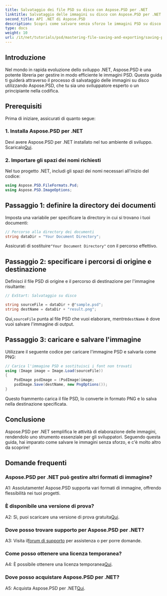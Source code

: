 ```yaml
---
title: Salvataggio dei file PSD su disco con Aspose.PSD per .NET
linktitle: Salvataggio delle immagini su disco con Aspose.PSD per .NET
second_title: API .NET di Aspose.PSD
description: Scopri come salvare senza sforzo le immagini PSD su disco seguendo una guida passo-passo. Sia che tu stia convertendo file PSD in vari formati di immagine o gestendo risorse di immagini complesse.
type: docs
weight: 10
url: /it/net/tutorials/psd/mastering-file-saving-and-exporting/saving-psd-files-to-disk/
---
```

## Introduzione

Nel mondo in rapida evoluzione dello sviluppo .NET, Aspose.PSD è una potente libreria per gestire in modo efficiente le immagini PSD. Questa guida ti guiderà attraverso il processo di salvataggio delle immagini su disco utilizzando Aspose.PSD, che tu sia uno sviluppatore esperto o un principiante nella codifica. 

## Prerequisiti

Prima di iniziare, assicurati di quanto segue:

### 1. Installa Aspose.PSD per .NET

 Devi avere Aspose.PSD per .NET installato nel tuo ambiente di sviluppo. Scaricalo[Qui](https://releases.aspose.com/psd/net/).

### 2. Importare gli spazi dei nomi richiesti

Nel tuo progetto .NET, includi gli spazi dei nomi necessari all'inizio del codice:

```csharp
using Aspose.PSD.FileFormats.Psd;
using Aspose.PSD.ImageOptions;
```

## Passaggio 1: definire la directory dei documenti

Imposta una variabile per specificare la directory in cui si trovano i tuoi documenti:

```csharp
// Percorso alla directory dei documenti
string dataDir = "Your Document Directory";
```

 Assicurati di sostituire`"Your Document Directory"` con il percorso effettivo.

## Passaggio 2: specificare i percorsi di origine e destinazione

Definisci il file PSD di origine e il percorso di destinazione per l'immagine risultante:

```csharp
// ExStart: Salvataggio su disco

string sourceFile = dataDir + @"sample.psd";
string destName = dataDir + "result.png";
```

 Qui,`sourceFile` punta al file PSD che vuoi elaborare, mentre`destName` è dove vuoi salvare l'immagine di output.

## Passaggio 3: caricare e salvare l'immagine

Utilizzare il seguente codice per caricare l'immagine PSD e salvarla come PNG:

```csharp
// Carica l'immagine PSD e sostituisci i font non trovati
using (Image image = Image.Load(sourceFile))
{
    PsdImage psdImage = (PsdImage)image;
    psdImage.Save(destName, new PngOptions());
}
```

Questo frammento carica il file PSD, lo converte in formato PNG e lo salva nella destinazione specificata. 

## Conclusione

Aspose.PSD per .NET semplifica le attività di elaborazione delle immagini, rendendolo uno strumento essenziale per gli sviluppatori. Seguendo questa guida, hai imparato come salvare le immagini senza sforzo, e c'è molto altro da scoprire!

## Domande frequenti

### Aspose.PSD per .NET può gestire altri formati di immagine?

A1: Assolutamente! Aspose.PSD supporta vari formati di immagine, offrendo flessibilità nei tuoi progetti.

### È disponibile una versione di prova?

A2: Sì, puoi scaricare una versione di prova gratuita[Qui](https://releases.aspose.com/).

### Dove posso trovare supporto per Aspose.PSD per .NET?

 A3: Visita il[forum di supporto](https://forum.aspose.com/c/psd/34) per assistenza o per porre domande.

### Come posso ottenere una licenza temporanea?

 A4: È possibile ottenere una licenza temporanea[Qui](https://purchase.conholdate.com/temporary-license/).

### Dove posso acquistare Aspose.PSD per .NET?

 A5: Acquista Aspose.PSD per .NET[Qui](https://purchase.conholdate.com/buy).